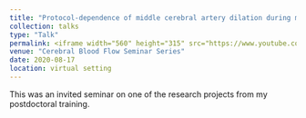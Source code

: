 ```yaml
---
title: "Protocol-dependence of middle cerebral artery dilation during modest hypercapnia"
collection: talks
type: "Talk"
permalink: <iframe width="560" height="315" src="https://www.youtube.com/watch?v=4jr5dlw__Ic" frameborder="0" allow="autoplay; encrypted-media" allowfullscreen></iframe>
venue: "Cerebral Blood Flow Seminar Series"
date: 2020-08-17
location: virtual setting
---
```


This was an invited seminar on one of the research projects from my postdoctoral training.
